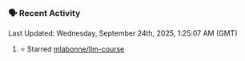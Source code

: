### 🗣 Recent Activity

<!--RECENT_ACTIVITY:last_update-->
Last Updated: Wednesday, September 24th, 2025, 1:25:07 AM (GMT)
<!--RECENT_ACTIVITY:last_update_end-->
<!--RECENT_ACTIVITY:start-->
1. ⭐ Starred [mlabonne/llm-course](https://github.com/mlabonne/llm-course)<br>
<!--RECENT_ACTIVITY:end-->
